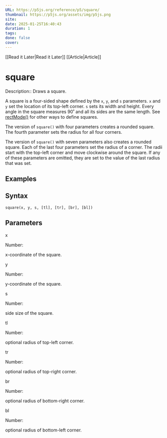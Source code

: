 ```yaml
---
URL: https://p5js.org/reference/p5/square/
thumbnail: https://p5js.org/assets/img/p5js.png
site: 
date: 2025-01-25T16:40:43
duration: 1
tags: 
done: false
cover: 
---
```

[[Read it Later|Read it Later]] [[Article|Article]] 
# square

Description:: Draws a square.

A square is a four-sided shape defined by the `x`, `y`, and `s` parameters. `x` and `y` set the location of its top-left corner. `s` sets its width and height. Every angle in the square measures 90˚ and all its sides are the same length. See [rectMode()](https://p5js.org/reference/p5/rectMode/) for other ways to define squares.

The version of `square()` with four parameters creates a rounded square. The fourth parameter sets the radius for all four corners.

The version of `square()` with seven parameters also creates a rounded square. Each of the last four parameters set the radius of a corner. The radii start with the top-left corner and move clockwise around the square. If any of these parameters are omitted, they are set to the value of the last radius that was set.

## Examples

## Syntax

`square(x, y, s, [tl], [tr], [br], [bl])`

## Parameters

x

Number:

x-coordinate of the square.

y

Number:

y-coordinate of the square.

s

Number:

side size of the square.

tl

Number:

optional radius of top-left corner.

tr

Number:

optional radius of top-right corner.

br

Number:

optional radius of bottom-right corner.

bl

Number:

optional radius of bottom-left corner.

